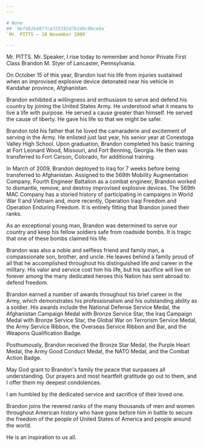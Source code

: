 ```yaml
---
---

# None
## `0ef482b4877ce725192d7b146c9bce6a`
`Mr. PITTS — 18 November 2009`

---
```



Mr. PITTS. Mr. Speaker, I rise today to remember and honor Private 
First Class Brandon M. Styer of Lancaster, Pennsylvania.

On October 15 of this year, Brandon lost his life from injuries 
sustained when an improvised explosive device detonated near his 
vehicle in Kandahar province, Afghanistan.

Brandon exhibited a willingness and enthusiasm to serve and defend 
his country by joining the United States Army. He understood what it 
means to live a life with purpose. He served a cause greater than 
himself. He served the cause of liberty. He gave his life so that we 
might be safer.

Brandon told his father that he loved the camaraderie and excitement 
of serving in the Army. He enlisted just last year, his senior year at 
Conestoga Valley High School. Upon graduation, Brandon completed his 
basic training at Fort Leonard Wood, Missouri, and Fort Benning, 
Georgia. He then was transferred to Fort Carson, Colorado, for 
additional training.

In March of 2009, Brandon deployed to Iraq for 7 weeks before being 
transferred to Afghanistan. Assigned to the 569th Mobility Augmentation 
Company, Fourth Engineer Battalion as a combat engineer, Brandon worked 
to dismantle, remove, and destroy improvised explosive devices. The 
569th MAC Company has a storied history of participating in campaigns 
in World War II and Vietnam and, more recently, Operation Iraqi Freedom 
and Operation Enduring Freedom. It is entirely fitting that Brandon 
joined their ranks.

As an exceptional young man, Brandon was determined to serve our 
country and keep his fellow soldiers safe from roadside bombs. It is 
tragic that one of these bombs claimed his life.

Brandon was also a noble and selfless friend and family man, a 
compassionate son, brother, and uncle. He leaves behind a family proud 
of all that he accomplished throughout his distinguished life and 
career in the military. His valor and service cost him his life, but 
his sacrifice will live on forever among the many dedicated heroes this 
Nation has sent abroad to defend freedom.

Brandon earned a number of awards throughout his brief career in the 
Army, which demonstrates his professionalism and his outstanding 
ability as a soldier. His awards include the National Defense Service 
Medal, the Afghanistan Campaign Medal with Bronze Service Star, the 
Iraq Campaign Medal with Bronze Service Star, the Global War on 
Terrorism Service Medal, the Army Service Ribbon, the Overseas Service 
Ribbon and Bar, and the Weapons Qualification Badge.

Posthumously, Brandon received the Bronze Star Medal, the Purple 
Heart Medal, the Army Good Conduct Medal, the NATO Medal, and the 
Combat Action Badge.

May God grant to Brandon's family the peace that surpasses all 
understanding. Our prayers and most heartfelt gratitude go out to them, 
and I offer them my deepest condolences.

I am humbled by the dedicated service and sacrifice of their loved 
one.

Brandon joins the revered ranks of the many thousands of men and 
women throughout American history who have gone before him in battle to 
secure the freedom of the people of United States of America and people 
around the world.

He is an inspiration to us all.
